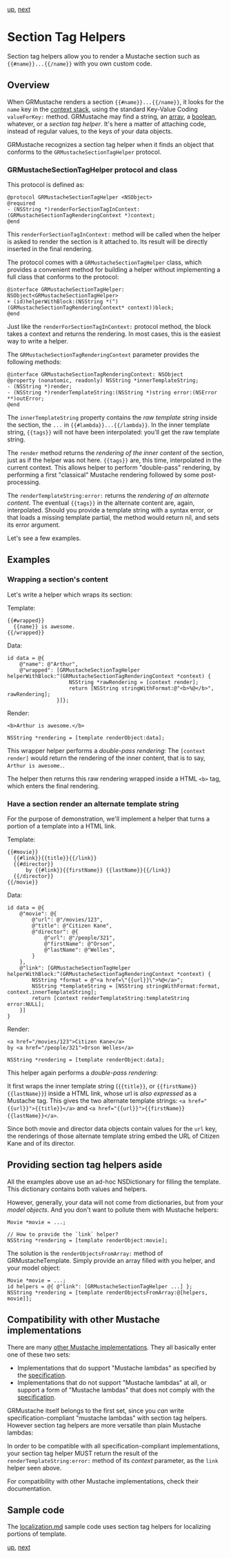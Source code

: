 [up](introduction.md), [next](variable_tag_helpers.md)

Section Tag Helpers
===================

Section tag helpers allow you to render a Mustache section such as `{{#name}}...{{/name}}` with you own custom code.


Overview
--------

When GRMustache renders a section `{{#name}}...{{/name}}`, it looks for the `name` key in the [context stack](runtime/context_stack.md), using the standard Key-Value Coding `valueForKey:` method. GRMustache may find a string, an [array](runtime/loops.md), a [boolean](runtime/booleans.md), whatever, or a *section tag helper*. It's here a matter of attaching code, instead of regular values, to the keys of your data objects.

GRMustache recognizes a section tag helper when it finds an object that conforms to the `GRMustacheSectionTagHelper` protocol.


### GRMustacheSectionTagHelper protocol and class

This protocol is defined as:

```objc
@protocol GRMustacheSectionTagHelper <NSObject>
@required
- (NSString *)renderForSectionTagInContext:(GRMustacheSectionTagRenderingContext *)context;
@end
```

This `renderForSectionTagInContext:` method will be called when the helper is asked to render the section is it attached to. Its result will be directly inserted in the final rendering.

The protocol comes with a `GRMustacheSectionTagHelper` class, which provides a convenient method for building a helper without implementing a full class that conforms to the protocol:

```objc
@interface GRMustacheSectionTagHelper: NSObject<GRMustacheSectionTagHelper>
+ (id)helperWithBlock:(NSString *(^)(GRMustacheSectionTagRenderingContext* context))block;
@end
```

Just like the `renderForSectionTagInContext:` protocol method, the block takes a context and returns the rendering. In most cases, this is the easiest way to write a helper.

The `GRMustacheSectionTagRenderingContext` parameter provides the following methods:

```objc
@interface GRMustacheSectionTagRenderingContext: NSObject
@property (nonatomic, readonly) NSString *innerTemplateString;
- (NSString *)render;
- (NSString *)renderTemplateString:(NSString *)string error:(NSError **)outError;
@end
```

The `innerTemplateString` property contains the *raw template string* inside the section, the `...` in `{{#lambda}}...{{/lambda}}`. In the inner template string, `{{tags}}` will not have been interpolated: you'll get the raw template string.

The `render` method returns the *rendering of the inner content* of the section, just as if the helper was not here. `{{tags}}` are, this time, interpolated in the current context. This allows helper to perform "double-pass" rendering, by performing a first "classical" Mustache rendering followed by some post-processing.

The `renderTemplateString:error:` returns the *rendering of an alternate content*. The eventual `{{tags}}` in the alternate content are, again, interpolated. Should you provide a template string with a syntax error, or that loads a missing template partial, the method would return nil, and sets its error argument.

Let's see a few examples.


Examples
--------

### Wrapping a section's content

Let's write a helper which wraps its section:

Template:

    {{#wrapped}}
      {{name}} is awesome.
    {{/wrapped}}

Data:

```objc
id data = @{
    @"name": @"Arthur",
    @"wrapped": [GRMustacheSectionTagHelper helperWithBlock:^(GRMustacheSectionTagRenderingContext *context) {
                    NSString *rawRendering = [context render];
                    return [NSString stringWithFormat:@"<b>%@</b>", rawRendering];
                }]};
```

Render:

    <b>Arthur is awesome.</b>

```objc
NSString *rendering = [template renderObject:data];
```

This wrapper helper performs a *double-pass rendering*: The `[context render]` would return the rendering of the inner content, that is to say, `Arthur is awesome.`.

The helper then returns this raw rendering wrapped inside a HTML `<b>` tag, which enters the final rendering.


### Have a section render an alternate template string

For the purpose of demonstration, we'll implement a helper that turns a portion of a template into a HTML link.

Template:
    
    {{#movie}}
      {{#link}}{{title}}{{/link}}
      {{#director}}
          by {{#link}}{{firstName}} {{lastName}}{{/link}}
      {{/director}}
    {{/movie}}

Data:

```objc
id data = @{
    @"movie": @{
        @"url": @"/movies/123",
        @"title": @"Citizen Kane",
        @"director": @{
            @"url": @"/people/321",
            @"firstName": @"Orson",
            @"lastName": @"Welles",
        }
    },
    @"link": [GRMustacheSectionTagHelper helperWithBlock:^(GRMustacheSectionTagRenderingContext *context) {
        NSString *format = @"<a href=\"{{url}}\">%@</a>";
        NSString *templateString = [NSString stringWithFormat:format, context.innerTemplateString];
        return [context renderTemplateString:templateString error:NULL];
    }]
}
```

Render:

    <a href="/movies/123">Citizen Kane</a>
    by <a href="/people/321">Orson Welles</a>

```objc
NSString *rendering = [template renderObject:data];
```

This helper again performs a *double-pass rendering*:

It first wraps the inner template string (`{{title}}`, or `{{firstName}} {{lastName}}`) inside a HTML link, whose url is *also expressed* as a Mustache tag. This gives the two alternate template strings: `<a href="{{url}}">{{title}}</a>` and `<a href="{{url}}">{{firstName}} {{lastName}}</a>`.

Since both movie and director data objects contain values for the `url` key, the renderings of those alternate template string embed the URL of Citizen Kane and of its director.


Providing section tag helpers aside
-----------------------------------

All the examples above use an ad-hoc NSDictionary for filling the template. This dictionary contains both values and helpers.

However, generally, your data will not come from dictionaries, but from your *model objects*. And you don't want to pollute them with Mustache helpers:

```objc
Movie *movie = ...;

// How to provide the `link` helper?
NSString *rendering = [template renderObject:movie];
```

The solution is the `renderObjectsFromArray:` method of GRMustacheTemplate. Simply provide an array filled with you helper, and your model object:

```objc
Movie *movie = ...;
id helpers = @{ @"link": [GRMustacheSectionTagHelper ...] };
NSString *rendering = [template renderObjectsFromArray:@[helpers, movie]];
```


Compatibility with other Mustache implementations
-------------------------------------------------

There are many [other Mustache implementations](https://github.com/defunkt/mustache/wiki/Other-Mustache-implementations). They all basically enter one of these two sets:

- Implementations that do support "Mustache lambdas" as specified by the [specification](https://github.com/mustache/spec).
- Implementations that do not support "Mustache lambdas" at all, or support a form of "Mustache lambdas" that does not comply with the [specification](https://github.com/mustache/spec).

GRMustache itself belongs to the first set, since you *can* write specification-compliant "mustache lambdas" with section tag helpers. However section tag helpers are more versatile than plain Mustache lambdas:

In order to be compatible with all specification-compliant implementations, your section tag helper MUST return the result of the `renderTemplateString:error:` method of its _context_ parameter, as the `link` helper seen above.

For compatibility with other Mustache implementations, check their documentation.


Sample code
-----------

The [localization.md](sample_code/localization.md) sample code uses section tag helpers for localizing portions of template.


[up](introduction.md), [next](variable_tag_helpers.md)
